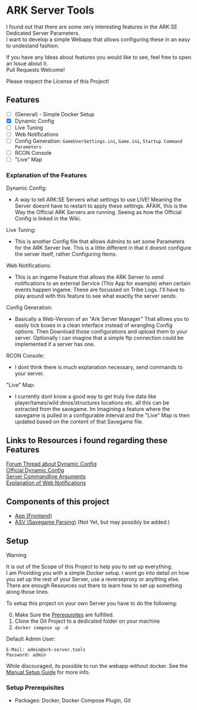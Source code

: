 # ARK Server Tools
I found out that there are some very interesting features in the ARK:SE Dedicated Server Parameters.  
I want to develop a simple Webapp that allows configuring these in an easy to undestand fashion.  
  
If you have any Ideas about features you would like to see, feel free to open an Issue about it.  
Pull Requests Welcome!

Please respect the License of this Project!

## Features
- [ ] (General) - Simple Docker Setup
- [x] Dynamic Config
- [ ] Live Tuning
- [ ] Web Notifications
- [ ] Config Generation: `GameUserSettings.ini`, `Game.ini`, `Startup Command Parameters`
- [ ] RCON Console
- [ ] "Live" Map

### Explanation of the Features
Dynamic Config:
- A way to tell ARK:SE Servers what settings to use LIVE!  Meaning the Server doesnt have to restart to apply these settings. AFAIK, this is the Way the Official ARK Servers are running. Seeing as how the Official Config is linked in the Wiki.

Live Tuning:
- This is another Config file that allows Admins to set some Parameters for the ARK Server live. This is a little different in that it doesnt configure the server itself, rather Configuring Items.

Web Notifications:
- This is an ingame Feature that allows the ARK Server to send notifications to an external Service (This App for example) when certain events happen ingame. These are focussed on Tribe Logs. I'll have to play around with this feature to see what exactly the server sends.

Config Generation:  
- Basically a Web-Version of an "Ark Server Manager" That allows you to easily tick boxes in a clean interface instead of wrangling Config options. Then Download those configurations and upload them to your server. Optionally i can imagine that a simple ftp connection could be implemented if a server has one.  

RCON Console:
- I dont think there is much explanation necessary, send commands to your server.

"Live" Map:
- I currently dont know a good way to get truly live data like player/tames/wild dinos/structures locations etc. all this can be extracted from the savegame. Im Imagining a feature where the savegame is pulled in a configurable interval and the "Live" Map is then updated based on the content of that Savegame file.

## Links to Resources i found regarding these Features
[Forum Thread about Dynamic Config](https://survivetheark.com/index.php?/forums/topic/553016-added-additional-settings-to-the-dynamic-config/)  
[Official Dynamic Config](http://arkdedicated.com/dynamicconfig.ini)  
[Server Commandline Arguments](https://ark.fandom.com/wiki/Server_configuration#Command_line_arguments)  
[Explanation of Web Notifications](https://ark.fandom.com/wiki/Web_Notifications)

## Components of this project
- [App (Frontend)](app/README.md)
- [ASV (Savegame Parsing)](https://github.com/miragedmuk/ASV) (Not Yet, but may possibly be added.)

## Setup
> [!Warning]
> It is out of the Scope of this Project to help you to set up everything.  
> I am Providing you with a simple Docker setup. i wont go into detail on how you set up the rest of your Server, use a reverseproxy or anything else.  
> There are enough Resources out there to learn how to set up something along those lines.

To setup this project on your own Server you have to do the following:  

0. Make Sure the [Prerequisites](#setup-prerequisites) are fulfilled.
1. Clone the Git Project to a dedicated folder on your machine
2. `docker compose up -d`
  
Default Admin User:
```
E-Mail: admin@ark-server.tools
Password: admin
```

While discouraged, its possible to run the webapp without docker. See the [Manual Setup Guide](app/README.md#manual-setup) for more info.

### Setup Prerequisites
- Packages: Docker, Docker Compose Plugin, Git